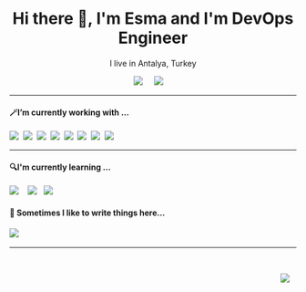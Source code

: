 
<h1 align='center'> Hi there 👋, I'm Esma and I'm DevOps Engineer </h1>

<p align='center'>
  I live in Antalya, Turkey 
</p>

<p align='center'>
  <a href="https://tr.linkedin.com/in/esma-altinsu?original_referer=https%3A%2F%2Fwww.google.com%2F"><img src="https://img.shields.io/badge/linkedin-%230077B5.svg?&style=for-the-badge&logo=linkedin&logoColor=white" /></a>&nbsp;&nbsp;&nbsp;&nbsp;
  <a href="mailto:esmaltinsu@gmail.com?subject=Hi%20Esma"><img src="https://img.shields.io/badge/gmail-%23D14836.svg?&style=for-the-badge&logo=gmail&logoColor=white" /></a>&nbsp;&nbsp;&nbsp;&nbsp;

</p>


<hr>

<h4>🪄I’m currently working with ...</h4>

<p >
<img 
src="https://img.shields.io/badge/Azure_DevOps-0078D7?style=for-the-badge&logo=azure-devops&logoColor=white" />&nbsp;&nbsp;<img src="https://img.shields.io/badge/Amazon_AWS-FF9900?style=for-the-badge&logo=amazonaws&logoColor=white" />&nbsp;&nbsp;<img src="https://img.shields.io/badge/Docker-2496ED?style=for-the-badge&logo=docker&logoColor=white" />&nbsp;&nbsp;<img src="https://img.shields.io/badge/Jenkins-D24939?style=for-the-badge&logo=Jenkins&logoColor=white" />&nbsp;&nbsp;<img 
src="https://img.shields.io/badge/Linux-FCC624?style=for-the-badge&logo=linux&logoColor=black" />&nbsp;&nbsp;<img 
src="https://img.shields.io/badge/MySQL-005C84?style=for-the-badge&logo=mysql&logoColor=white" />&nbsp;&nbsp;<img 
src="https://img.shields.io/badge/Nginx-009639?style=for-the-badge&logo=nginx&logoColor=white" />&nbsp;&nbsp;<img
src="https://img.shields.io/badge/GIT-E44C30?style=for-the-badge&logo=git&logoColor=white" />&nbsp;&nbsp;<img 
</p>


<hr>

<h4>🔍I'm currently learning ...</h4>
<p >
  <img src="https://img.shields.io/badge/kubernetes-326ce5.svg?&style=for-the-badge&logo=kubernetes&logoColor=white" />&nbsp;&nbsp;&nbsp;&nbsp;<img src="https://img.shields.io/badge/Terraform-7B42BC?style=for-the-badge&logo=terraform&logoColor=white" />&nbsp;&nbsp;&nbsp;<img src="https://img.shields.io/badge/Jira-0052CC?style=for-the-badge&logo=Jira&logoColor=white" />&nbsp;&nbsp;&nbsp;&nbsp;<img 
</p>


<p 
   align='right'>
<h4>💬  Sometimes I like to write things here...</h4>
  <a href="https://medium.com/@esmaltinsu"><img src="https://img.shields.io/badge/medium-%2312100E.svg?&style=for-the-badge&logo=medium&logoColor=white" /></a>&nbsp;&nbsp;&nbsp;
</p>


<hr>

<br>
<p align="right">
  <a href="https://open.spotify.com/playlist/6I36lqLtmogHaRR7hBGIhg?si=ce10d345f38248ab"><img src="https://img.shields.io/badge/spotify-%231ED760.svg?&style=for-the-badge&logo=spotify&logoColor=white" /></a>&nbsp;&nbsp;&nbsp;
</p>
